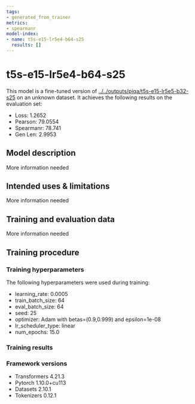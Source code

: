```yaml
---
tags:
- generated_from_trainer
metrics:
- spearmanr
model-index:
- name: t5s-e15-lr5e4-b64-s25
  results: []
---
```


<!-- This model card has been generated automatically according to the information the Trainer had access to. You
should probably proofread and complete it, then remove this comment. -->

# t5s-e15-lr5e4-b64-s25

This model is a fine-tuned version of [../../outputs/piqa/t5s-e15-lr5e5-b32-s25](https://huggingface.co/../../outputs/piqa/t5s-e15-lr5e5-b32-s25) on an unknown dataset.
It achieves the following results on the evaluation set:
- Loss: 1.2652
- Pearson: 79.0554
- Spearmanr: 78.741
- Gen Len: 2.9953

## Model description

More information needed

## Intended uses & limitations

More information needed

## Training and evaluation data

More information needed

## Training procedure

### Training hyperparameters

The following hyperparameters were used during training:
- learning_rate: 0.0005
- train_batch_size: 64
- eval_batch_size: 64
- seed: 25
- optimizer: Adam with betas=(0.9,0.999) and epsilon=1e-08
- lr_scheduler_type: linear
- num_epochs: 15.0

### Training results



### Framework versions

- Transformers 4.21.3
- Pytorch 1.10.0+cu113
- Datasets 2.10.1
- Tokenizers 0.12.1
